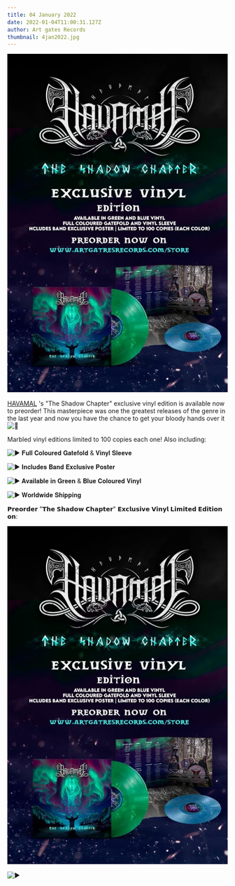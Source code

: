 ```yaml
---
title: 04 January 2022
date: 2022-01-04T11:00:31.127Z
author: Art gates Records
thumbnail: 4jan2022.jpg
---
```

![Exclusive Green Vinyl Edition](4jan2022.jpg)

[HAVAMAL](https://www.facebook.com/Havamalofficial/?__cft__[0]=AZWlNBbyv7kvw3V2CvDNY1XDgyIvUawMF9thamawua--ONv9PWiOFtFDLgeN9VjQcA5LaDJ9ZwdX7ppmPbDdk_7mj4IMPvozmsrK2JT7hHtzsUPeuHW2kpI5OdXunF312gSyY-Rov_JXDUJFV74YD3tYYR7-6iW8d_NrD4K1e3RR2g&__tn__=kK-R) 's "The Shadow Chapter" exclusive vinyl edition is available now to preorder! This masterpiece was one the greatest releases of the genre in the last year and now you have the chance to get your bloody hands over it ![🤟](https://static.xx.fbcdn.net/images/emoji.php/v9/t66/1/16/1f91f.png)

Marbled vinyl editions limited to 100 copies each one! Also including:

![▶](https://static.xx.fbcdn.net/images/emoji.php/v9/t40/1/16/25b6.png) 𝐅𝐮𝐥𝐥 𝐂𝐨𝐥𝐨𝐮𝐫𝐞𝐝 𝐆𝐚𝐭𝐞𝐟𝐨𝐥𝐝 & 𝐕𝐢𝐧𝐲𝐥 𝐒𝐥𝐞𝐞𝐯𝐞

![▶](https://static.xx.fbcdn.net/images/emoji.php/v9/t40/1/16/25b6.png) 𝐈𝐧𝐜𝐥𝐮𝐝𝐞𝐬 𝐁𝐚𝐧𝐝 𝐄𝐱𝐜𝐥𝐮𝐬𝐢𝐯𝐞 𝐏𝐨𝐬𝐭𝐞𝐫

![▶](https://static.xx.fbcdn.net/images/emoji.php/v9/t40/1/16/25b6.png) 𝐀𝐯𝐚𝐢𝐥𝐚𝐛𝐥𝐞 𝐢𝐧 𝐆𝐫𝐞𝐞𝐧 & 𝐁𝐥𝐮𝐞 𝐂𝐨𝐥𝐨𝐮𝐫𝐞𝐝 𝐕𝐢𝐧𝐲𝐥

![▶](https://static.xx.fbcdn.net/images/emoji.php/v9/t40/1/16/25b6.png) 𝐖𝐨𝐫𝐥𝐝𝐰𝐢𝐝𝐞 𝐒𝐡𝐢𝐩𝐩𝐢𝐧𝐠

𝗣𝗿𝗲𝗼𝗿𝗱𝗲𝗿 "𝗧𝗵𝗲 𝗦𝗵𝗮𝗱𝗼𝘄 𝗖𝗵𝗮𝗽𝘁𝗲𝗿" 𝗘𝘅𝗰𝗹𝘂𝘀𝗶𝘃𝗲 𝗩𝗶𝗻𝘆𝗹 𝗟𝗶𝗺𝗶𝘁𝗲𝗱 𝗘𝗱𝗶𝘁𝗶𝗼𝗻 𝗼𝗻:

![Exclusive Green Vinyl Edition](4jan2022.jpg)

![▶]()

![]()

[](https://www.facebook.com/photo/?fbid=344523241011561&set=a.163914462405774&__cft__[0]=AZWlNBbyv7kvw3V2CvDNY1XDgyIvUawMF9thamawua--ONv9PWiOFtFDLgeN9VjQcA5LaDJ9ZwdX7ppmPbDdk_7mj4IMPvozmsrK2JT7hHtzsUPeuHW2kpI5OdXunF312gSyY-Rov_JXDUJFV74YD3tYYR7-6iW8d_NrD4K1e3RR2g&__tn__=EH-R)